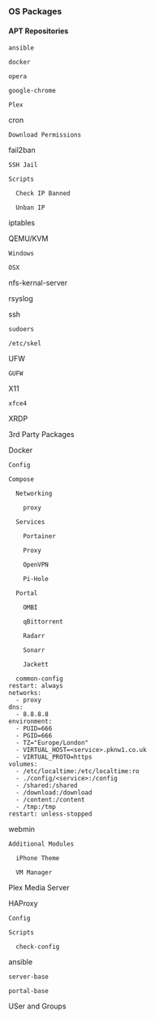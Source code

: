 
### OS Packages
#### APT Repositories

    ansible

    docker

    opera

    google-chrome

    Plex

  cron

    Download Permissions

  fail2ban

    SSH Jail

    Scripts

      Check IP Banned

      Unban IP

  iptables

  QEMU/KVM

    Windows

    OSX

  nfs-kernal-server

  rsyslog

  ssh

    sudoers

    /etc/skel

  UFW

    GUFW

  X11

    xfce4

  XRDP

3rd Party 
Packages

  Docker

    Config

    Compose

      Networking

        proxy

      Services

        Portainer

        Proxy

        OpenVPN

        Pi-Hole

      Portal

        OMBI

        qBittorrent

        Radarr

        Sonarr

        Jackett

      common-config
    restart: always
    networks:
      - proxy
    dns:
      - 8.8.8.8
    environment:
      - PUID=666
      - PGID=666
      - TZ="Europe/London"
      - VIRTUAL_HOST=<service>.pknw1.co.uk
      - VIRTUAL_PROTO=https
    volumes:
      - /etc/localtime:/etc/localtime:ro
      - ./config/<service>:/config
      - /shared:/shared
	  - /download:/download
	  - /content:/content
	  - /tmp:/tmp
    restart: unless-stopped

  webmin

    Additional Modules

      iPhone Theme

      VM Manager

  Plex Media Server

  HAProxy

    Config

    Scripts

      check-config

  ansible

    server-base

    portal-base

USer and Groups
